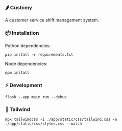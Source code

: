 ### 🌶️ Customy

A customer service shift management system.

### 📦 Installation

Python dependencies:

```
pip install -r requirements.txt
```

Node dependencies:

```
npm install
```

### ⚡️ Development

```
flask --app main run --debug
```

### 🎨 Tailwind

```
npx tailwindcss -i ./app/static/css/tailwind.css -o ./app/static/css/styles.css --watch
```

